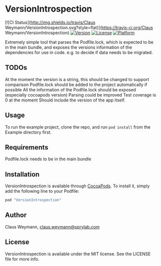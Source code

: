 # VersionIntrospection

[![CI Status](http://img.shields.io/travis/Claus Weymann/VersionIntrospection.svg?style=flat)](https://travis-ci.org/Claus Weymann/VersionIntrospection)
[![Version](https://img.shields.io/cocoapods/v/VersionIntrospection.svg?style=flat)](http://cocoapods.org/pods/VersionIntrospection)
[![License](https://img.shields.io/cocoapods/l/VersionIntrospection.svg?style=flat)](http://cocoapods.org/pods/VersionIntrospection)
[![Platform](https://img.shields.io/cocoapods/p/VersionIntrospection.svg?style=flat)](http://cocoapods.org/pods/VersionIntrospection)

Extremely simple tool that parses the Podfile.lock, which is expected to be in the main bundle, and exposes the versions information of the dependencies for use in code. e.g. to decide if data needs to be migrated.
## TODOs

At the moment the version is a string, this should be changed to support comparison
Podfile.lock should be added to the project automatically if possible
All the information of the Podfile.lock should be exposed (especially cocoapods version)
Parsing could be improved
Test coverage is 0 at the moment
Should include the version of the app itself.

## Usage

To run the example project, clone the repo, and run `pod install` from the Example directory first.

## Requirements

Podfile.lock needs to be in the main bundle

## Installation

VersionIntrospection is available through [CocoaPods](http://cocoapods.org). To install
it, simply add the following line to your Podfile:

```ruby
pod "VersionIntrospection"
```

## Author

Claus Weymann, claus.weymann@sprylab.com

## License

VersionIntrospection is available under the MIT license. See the LICENSE file for more info.
